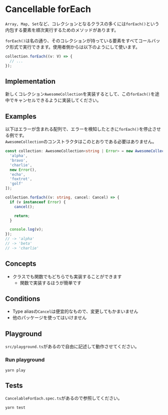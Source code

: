 # Cancellable forEach

`Array, Map, Set`など、コレクションとなるクラスの多くには`forEach()`という内包する要素を順次実行するためのメソッドがあります。

`forEach()`は名の通り、そのコレクションが持っている要素をすべてコールバック形式で実行できます。使用者側からは以下のようにして使います。

```typescript
collection.forEach((v: V) => {
  // ...
});
```

## Implementation

新しくコレクション`AwesomeCollection`を実装するとして、この`forEach()`を途中でキャンセルできるように実装してください。

## Examples

以下はエラーが含まれる配列で、エラーを検知したときに`forEach()`を停止させる例です。  
`AwesomeCollection`のコンストラクタはこのとおりである必要はありません。

```typescript
const collection: AwesomeCollection<string | Error> = new AwesomeCollection<string | Error>([
  'alpha',
  'bravo',
  'charlie',
  new Error(),
  'echo',
  'foxtrot',
  'golf'
]);

collection.forEach((v: string, cancel: Cancel) => {
  if (v instanceof Error) {
    cancel();

    return;
  }

  console.log(v);
});
// -> 'alpha'
// -> 'beta'
// -> 'charlie'
```

## Concepts

* クラスでも関数でもどちらでも実装することができます
    * 関数で実装するほうが簡単です

## Conditions

* Type aliasの`Cancel`は便宜的なもので、変更してもかまいません
* 他のパッケージを使ってはいけません

## Playground

`src/playground.ts`があるので自由に記述して動作させてください。

### Run playground

```
yarn play
```

## Tests

`CancelableForEach.spec.ts`があるので参照してください。

```
yarn test
```